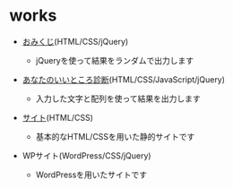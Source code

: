 # works

- <a href="https://hone-taro.github.io/works/omikuji/omikuji.html">おみくじ</a>(HTML/CSS/jQuery)
   - jQueryを使って結果をランダムで出力します
  
- <a href="https://hone-taro.github.io/works/assessment/">あなたのいいところ診断</a>(HTML/CSS/JavaScript/jQuery)
   - 入力した文字と配列を使って結果を出力します
  
- <a href="https://hone-taro.github.io/works/n-aquarium/index.html">サイト</a>(HTML/CSS)
   - 基本的なHTML/CSSを用いた静的サイトです
 
- WPサイト(WordPress/CSS/jQuery)
   - WordPressを用いたサイトです
